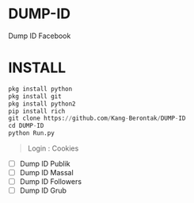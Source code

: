 # DUMP-ID
Dump ID Facebook

# INSTALL
```python
pkg install python
pkg install git
pkg install python2
pip install rich
git clone https://github.com/Kang-Berontak/DUMP-ID
cd DUMP-ID
python Run.py
```

> Login : Cookies

- [ ] Dump ID Publik
- [ ] Dump ID Massal
- [ ] Dump ID Followers
- [ ] Dump ID Grub
